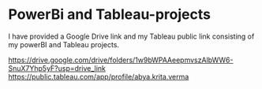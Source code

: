 # PowerBi and Tableau-projects
I have provided a Google Drive link and my Tableau public link consisting of my powerBI and Tableau projects.


https://drive.google.com/drive/folders/1w9bWPAAeepmvszAlbWW6-SnuX7Yhp5yF?usp=drive_link
https://public.tableau.com/app/profile/abya.krita.verma
